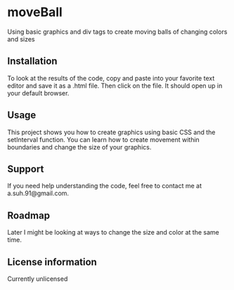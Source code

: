 # moveBall
Using basic graphics and div tags to create moving balls of changing colors and sizes

<h2>Installation</h2>
To look at the results of the code, copy and paste into your favorite text editor and save it as a .html file. Then click on the file. It should open up in your default browser.

<h2>Usage</h2>
This project shows you how to create graphics using basic CSS and the setInterval function. You can learn how to create movement within boundaries and change the size of your graphics.

<h2>Support</h2> 
If you need help understanding the code, feel free to contact me at a.suh.91@gmail.com. 

<h2>Roadmap</h2> 
Later I might be looking at ways to change the size and color at the same time.

<h2>License information</h2>
Currently unlicensed
